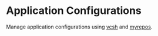 # Application Configurations

Manage application configurations using [vcsh](https://github.com/RichiH/vcsh) and [myrepos](https://myrepos.branchable.com/).
